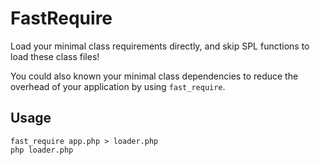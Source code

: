 FastRequire
==================

Load your minimal class requirements directly, and skip SPL functions to load these class files!

You could also known your minimal class dependencies to reduce the overhead of your application by using `fast_require`.

Usage
---------

    fast_require app.php > loader.php
    php loader.php

